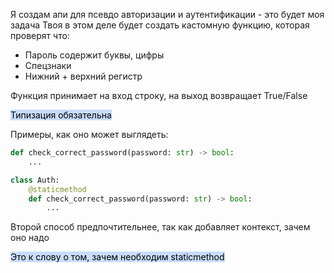 
Я создам апи для псевдо авторизации и аутентификации - это будет моя задача 
Твоя в этом деле будет создать кастомную функцию, которая проверят что: 
- Пароль содержит буквы, цифры
- Спецзнаки
- Нижний + верхний регистр

Функция принимает на вход строку, на выход возвращает True/False 

<mark style="background: #ADCCFFA6;">Типизация обязательна</mark>


Примеры, как оно может выглядеть: 

```python
def check_correct_password(password: str) -> bool:
	...
```

```python
class Auth:
	@staticmethod
	def check_correct_password(password: str) -> bool:
		...
```

Второй способ предпочтительнее, так как добавляет контекст, зачем оно надо

<mark style="background: #ADCCFFA6;">Это к слову о том, зачем необходим staticmethod</mark>

